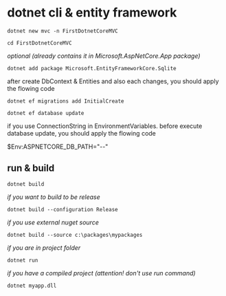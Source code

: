 ﻿# dotnet cli & entity framework 

`dotnet new mvc -n FirstDotnetCoreMVC`

`cd FirstDotnetCoreMVC`

_optional (already contains it in Microsoft.AspNetCore.App package)_ 

`dotnet add package Microsoft.EntityFrameworkCore.Sqlite`

after create DbContext & Entities and also each changes, you should apply the flowing code

`dotnet ef migrations add InitialCreate`

`dotnet ef database update`

if you use ConnectionString in EnvironmentVariables. 
before execute database update, you should apply the flowing code

$Env:ASPNETCORE_DB_PATH="--"

## run & build

`dotnet build`

_if you want to build to be release_

`dotnet build --configuration Release`

_if you use external nuget source_

`dotnet build --source c:\packages\mypackages`

_if you are in project folder_

`dotnet run`

_if you have a compiled project (attention! don't use run command)_ 

`dotnet myapp.dll`

